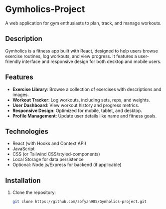 # Gymholics-Project

A web application for gym enthusiasts to plan, track, and manage workouts.

## Description
Gymholics is a fitness app built with React, designed to help users browse exercise routines, log workouts, and view progress. It features a user-friendly interface and responsive design for both desktop and mobile users.

## Features
- **Exercise Library**: Browse a collection of exercises with descriptions and images.
- **Workout Tracker**: Log workouts, including sets, reps, and weights.
- **User Dashboard**: View workout history and progress metrics.
- **Responsive Design**: Optimized for mobile, tablet, and desktop.
- **Profile Management**: Update user details like name and fitness goals.

## Technologies
- React (with Hooks and Context API)
- JavaScript
- CSS (or Tailwind CSS/styled-components)
- Local Storage for data persistence
- Optional: Node.js/Express for backend (if applicable)

## Installation
1. Clone the repository:
   ```bash
   git clone https://github.com/sofyan985/Gymholics-project.git
